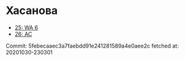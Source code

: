 # Хасанова
- [25: WA 6](25.md)
- [26: AC](26.md)

Commit: 5febecaaec3a7faebdd91e241281589a4e0aee2c
 fetched at: 20201030-230301
